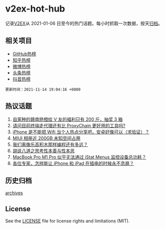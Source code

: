 # v2ex-hot-hub

 记录[V2EX](https://www.v2ex.com/)从 2021-01-06 日至今的热门话题。每小时抓取一次数据，按天[归档](archives)。
 
 ## 相关项目

- [GitHub热榜](https://github.com/lonnyzhang423/github-hot-hub)
- [知乎热榜](https://github.com/lonnyzhang423/zhihu-hot-hub)
- [微博热榜](https://github.com/lonnyzhang423/weibo-hot-hub)
- [头条热榜](https://github.com/lonnyzhang423/toutiao-hot-hub)
- [抖音热榜](https://github.com/lonnyzhang423/douyin-hot-hub)


 `更新时间：2021-11-14 19:04:16 +0800`

## 热议话题

1. [自家种的赣南脐橙给 V 友的福利只有 200 斤，抽奖 3 箱](https://www.v2ex.com/t/815182)
1. [请问目前终端走代理还有比 ProxyChain 更好用的工具吗?](https://www.v2ex.com/t/815289)
1. [iPhone 是不能把 Wifi 当个人热点分享吧，安卓好像可以（求验证）？](https://www.v2ex.com/t/815295)
1. [MIUI 相册近 200GB 未知空间占用](https://www.v2ex.com/t/815212)
1. [我们离像乐高积木那样编程还有多远？](https://www.v2ex.com/t/815228)
1. [胡说八道之思考性本善与性本恶](https://www.v2ex.com/t/815248)
1. [MacBook Pro M1 Pro 似乎无法通过 iStat Menus 监控设备总功耗？](https://www.v2ex.com/t/815264)
1. [各位专家，怎样能让 iPhone 和 iPad 在插电的时候永不息屏？](https://www.v2ex.com/t/815227)

## 历史归档

[archives](archives)

## License

See the [LICENSE](LICENSE) file for license rights and limitations (MIT).
